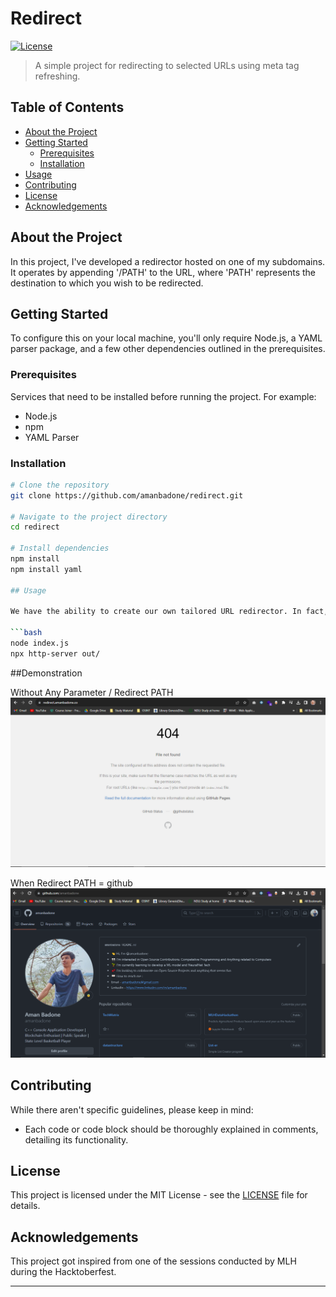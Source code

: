 # Redirect


[![License](https://img.shields.io/badge/license-MIT-blue.svg)](LICENSE)

> A simple project for redirecting to selected URLs using meta tag refreshing.

## Table of Contents

- [About the Project](#about-the-project)
- [Getting Started](#getting-started)
  - [Prerequisites](#prerequisites)
  - [Installation](#installation)
- [Usage](#usage)
- [Contributing](#contributing)
- [License](#license)
- [Acknowledgements](#acknowledgements)

## About the Project

In this project, I've developed a redirector hosted on one of my subdomains. It operates by appending '/PATH' to the URL, where 'PATH' represents the destination to which you wish to be redirected.
<!-- Add a screenshot or gif here -->

## Getting Started

To configure this on your local machine, you'll only require Node.js, a YAML parser package, and a few other dependencies outlined in the prerequisites.


### Prerequisites

Services that need to be installed before running the project. For example:

- Node.js
- npm
- YAML Parser

### Installation


```bash
# Clone the repository
git clone https://github.com/amanbadone/redirect.git

# Navigate to the project directory
cd redirect

# Install dependencies
npm install
npm install yaml

## Usage

We have the ability to create our own tailored URL redirector. In fact, we can explore the potential to expand this project into a URL shortener as well.

```bash
node index.js
npx http-server out/
```
##Demonstration

Without Any Parameter / Redirect PATH
![The URL without any Parameter/PATH](redirectamanbadoneco.PNG)

When Redirect PATH = github
![The URL with github as the Parameter/PATH](githubredirect.PNG)



## Contributing

While there aren't specific guidelines, please keep in mind:
- Each code or code block should be thoroughly explained in comments, detailing its functionality.

## License

This project is licensed under the MIT License - see the [LICENSE](LICENSE) file for details.

## Acknowledgements

This project got inspired from one of the sessions conducted by MLH during the Hacktoberfest.

---
